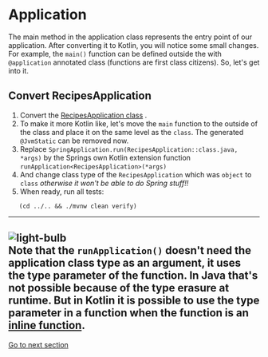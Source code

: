 # Application

The main method in the application class represents the entry point of our application. After converting it to
Kotlin, you will notice some small changes. For example, the `main()` function can be defined outside the
with `@application`
annotated class (functions are first class citizens). So, let's get into it.

## Convert RecipesApplication

1) Convert
   the [RecipesApplication class](../../recipe-java/src/main/java/nl/rabobank/kotlinmovement/recipes/RecipesApplication.java)
   .
2) To make it more Kotlin like, let's move the `main` function to the outside of the class and place it on the same
   level as the `class`. The generated `@JvmStatic` can be removed now.
3) Replace `SpringApplication.run(RecipesApplication::class.java, *args)` by the Springs own Kotlin extension
   function `runApplication<RecipesApplication>(*args)`
4) And change class type of the `RecipesApplication` which was `object` to `class` *otherwise it won't be able to do
   Spring stuff!!*
5) When ready, run all tests:

```shell
   (cd ../.. && ./mvnw clean verify)
   ```

--- 
![light-bulb](../sources/png/light-bulb-xs.png)  
Note that the `runApplication()` doesn't need the application class type as an argument, it uses the type parameter of the function.
In Java that's not possible because of the type erasure at runtime. But in Kotlin it is possible to use the type parameter in a function 
when the function is an [inline function](https://kotlinlang.org/docs/inline-functions.html#reified-type-parameters).
---

[Go to next section](../5-controller/Recipe.md)
